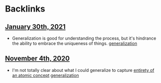 
# Backlinks
## [January 30th, 2021](<January 30th, 2021.md>)
- Generalization is good for understanding the process, but it's hindrance the ability to embrace the uniqueness of things. [generalization](<generalization.md>)

## [November 4th, 2020](<November 4th, 2020.md>)
- I'm not totally clear about what I could generalize to capture [entirety of an atomic concept](<entirety of an atomic concept.md>) [generalization](<generalization.md>)

